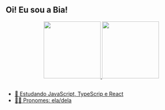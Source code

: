   ## Oi! Eu sou a Bia!
  
  <div align="center">
  <a href="https://github.com/bialocatelli">
  <img height="150em" src="https://github-readme-stats.vercel.app/api?username=bialocatelli&show_icons=true&theme=dracula&include_all_commits=true&count_private=true"/>
  <img height="150em" src="https://github-readme-stats.vercel.app/api/top-langs/?username=bialocatelli&layout=compact&langs_count=7&theme=dracula"/>
</div>
	
  ## 	

- 💾 Estudando JavaScript, TypeScrip e React
- 🤞🏻 Pronomes: ela/dela
